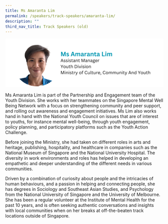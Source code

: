 ```yaml
---
title: Ms Amaranta Lim
permalink: /speakers/track-speakers/amaranta-lim/
description: ""
third_nav_title: Track Speakers (old)
---
```

<div style="display: flex; flex-wrap: wrap;">
  <div style="flex-basis: 100%; max-width: 100%;">
    <img alt="track speakers 1" src="/images/SpeakersPhoto/amarantalim.png">
  </div>
	</div>

Ms Amaranta Lim is part of the Partnership and Engagement team of the Youth Division. She works with her teammates on the Singapore Mental Well Being Network with a focus on strengthening community and peer support, and rolling out awareness and engagement initiatives. Ms Lim also works hand in hand with the National Youth Council on issues that are of interest to youths, for instance mental well-being, through youth engagement, policy planning, and participatory platforms such as the Youth Action Challenge.

Before joining the Ministry, she had taken on different roles in arts and heritage, publishing, hospitality, and healthcare in companies such as the National Museum of Singapore and the National University Hospital. The diversity in work environments and roles has helped in developing an empathetic and deeper understanding of the different needs in various communities. 

Driven by a combination of curiosity about people and the intricacies of human behaviours, and a passion in helping and connecting people, she has degrees in Sociology and Southeast Asian Studies, and Psychology from the National University of Singapore and the University of Melbourne. She has been a regular volunteer at the Institute of Mental Health for the past 10 years, and is often seeking authentic conversations and insights with local communities when on her breaks at off-the-beaten track locations outside of Singapore.